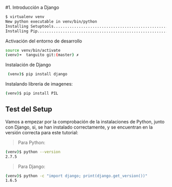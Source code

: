 #1. Introducción a Django

```sh
$ virtualenv venv
New python executable in venv/bin/python
Installing Setuptools..............................................................................................................................................................................................................................done.
Installing Pip.....................................................................................................................................................................................................................................................................................................................................done.
```
Activación del entorno de desarrollo
```sh
source venv/bin/activate
(venv)➜  tanguito git:(master) ✗
```
Instalación de Django
```sh
 (venv)$ pip install django
 ```

Instalando libreria de imagenes:

```sh
(venv)$ pip install PIL
```


## Test del Setup
Vamos a empezar por la comprobación de la instalaciones de Python, junto con Django, si, se han instalado correctamente, y se encuentran en la versión correcta para este tutorial:

> Para Python:

```bash
(venv)$ python --version
2.7.5
```
> Para Django:

```bash
(venv)$ python -c "import django; print(django.get_version())"
1.6.5
```
